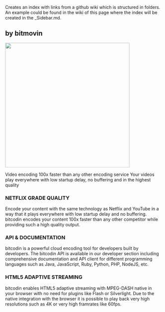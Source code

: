 Creates an index with links from a github wiki which is structured in folders. An example could be found in the wiki of this page where the index will be created in the _Sidebar.md.

## by bitmovin
<a href="https://www.bitmovin.com"><img src="https://cloudfront.bitmovin.com/wp-content/uploads/2014/11/Logo-bitmovin.jpg" width="400px"/></a>

Video encoding 100x faster than any other encoding service
Your videos play everywhere with low startup delay, no buffering and in the highest quality

### NETFLIX GRADE QUALITY
Encode your content with the same technology as Netflix and YouTube in a way that it plays everywhere with low startup delay and no buffering. bitcodin encodes your content 100x faster than any other competitor while providing such a high quality output.

### API & DOCUMENTATION
bitcodin is a powerful cloud encoding tool for developers built by developers. The bitcodin API is available in our developer section including comprehensive documentation and API client for different programming languages such as Java, JavaScript, Ruby, Python, PHP, NodeJS, etc.

### HTML5 ADAPTIVE STREAMING
bitcodin enables HTML5 adaptive streaming with MPEG-DASH native in your browser with no need for plugins like Flash or Silverlight. Due to the native integration with the browser it is possible to play back very high resolutions such as 4K or very high framrates like 60fps.


